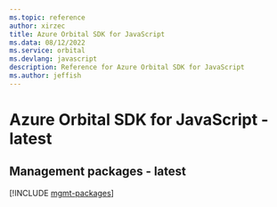 ```yaml
---
ms.topic: reference
author: xirzec
title: Azure Orbital SDK for JavaScript
ms.data: 08/12/2022
ms.service: orbital
ms.devlang: javascript
description: Reference for Azure Orbital SDK for JavaScript
ms.author: jeffish
---
```

# Azure Orbital SDK for JavaScript - latest

## Management packages - latest
[!INCLUDE [mgmt-packages](orbital-mgmt-index.md)]